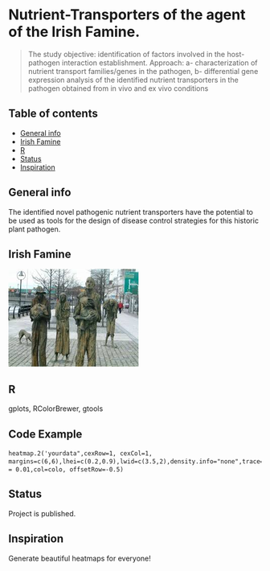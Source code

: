 # Nutrient-Transporters of the agent of the Irish Famine.
> The study objective: identification of factors involved in the host-pathogen interaction establishment. 
Approach: a- characterization of nutrient transport families/genes in the pathogen, b- differential gene expression analysis of the identified nutrient transporters in the pathogen obtained from in vivo and ex vivo conditions

## Table of contents
* [General info](#general-info)
* [Irish Famine](#image)
* [R](#R)
* [Status](#status)
* [Inspiration](#inspiration)


## General info
The identified novel pathogenic nutrient transporters have the potential to be used as tools for the design of disease control strategies for this historic plant pathogen. 

## Irish Famine
!["Famine" by Rowan Gillespie](./static/Irish_famine.jpg) 

## R
gplots, RColorBrewer, gtools
  ## Code Example
    heatmap.2('yourdata",cexRow=1, cexCol=1, margins=c(6,6),lhei=c(0.2,0.9),lwid=c(3.5,2),density.info="none",trace="none",dendrogram="none",Colv="FALSE",notecex = 0.01,col=colo, offsetRow=-0.5)

## Status
Project is published.

## Inspiration
Generate beautiful heatmaps for everyone! 
